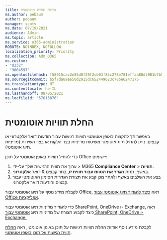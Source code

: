 ```yaml
---
title: החלת תוויות אוטומטית
ms.author: pebaum
author: pebaum
manager: scotv
ms.date: 07/19/2021
audience: Admin
ms.topic: article
ms.service: o365-administration
ROBOTS: NOINDEX, NOFOLLOW
localization_priority: Priority
ms.collection: Adm_O365
ms.custom:
- "8232"
- "9004597"
ms.openlocfilehash: f58915cac2e85d8f29f2cb03f85c278e781effaa80d5981b7b5b68170094fc9d
ms.sourcegitcommit: b5f7da89a650d2915dc652449623c78be6247175
ms.translationtype: HT
ms.contentlocale: he-IL
ms.lasthandoff: 08/05/2021
ms.locfileid: "57813876"
---
```

# <a name="auto-apply-labeling"></a>החלת תוויות אוטומטית

באפשרותך להקצות באופן אוטומטי תוויות רגישות עבור הודעות דואר אלקטרוני או קבצים. ניתן להחיל תיוג אוטומטי משיטות מדיניות בצד הלקוח או בצד השירות (מדיניות תיוג אוטומטי).

כדי להחיל תוויות באופן אוטומטי על תוכן Office יישומים: 

1. ערוך את תווית הרגישות שלך על-ידי > M365 **Compliance Center** > **תוויות**. 
1. באשף, תחת **הגדר את הטווח עבור תווית זו**, בחר קבצים & דואר **אלקטרוני**. 
1. בצע את השלבים באשף ולאחר מכן קבע את תצורת הגדרות הסימון האוטומטי עבור קבצים והודעות דואר אלקטרוני. 

לקבלת מידע נוסף על תיוג אוטומטי עבור Office, ראה [כיצד להגדיר תיוג אוטומטי עבור Office אפליקציות](/microsoft-365/compliance/apply-sensitivity-label-automatically#how-to-configure-auto-labeling-for-office-apps).

כדי להגדיר מדיניות תיוג אוטומטי עבור SharePoint, OneDrive ו- Exchange, ראה כיצד לקבוע תצורה של מדיניות תיוג [אוטומטי עבור SharePoint, OneDrive ו- Exchange.](https://go.microsoft.com/fwlink/?linkid=2148841)

לקבלת מידע נוסף אודות החלת תוויות רגישות על תוכן באופן אוטומטי, ראה [החלת תווית רגישות על תוכן באופן אוטומטי](/microsoft-365/compliance/apply-sensitivity-label-automatically).